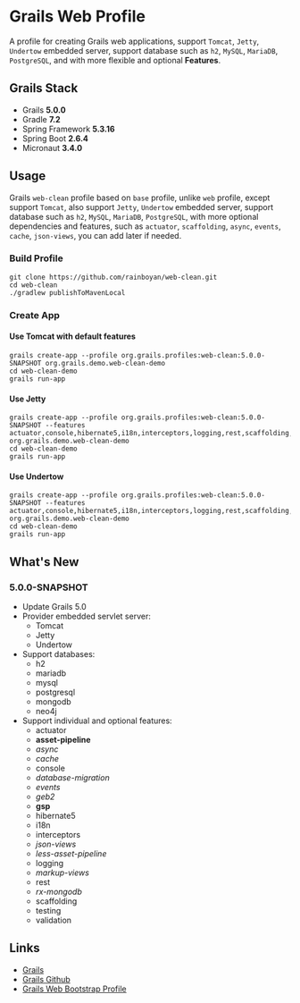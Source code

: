 # Grails Web Profile

A profile for creating Grails web applications, support `Tomcat`, `Jetty`, `Undertow` embedded server, support database such as `h2`, `MySQL`, `MariaDB`, `PostgreSQL`, and with more flexible and optional **Features**.

## Grails Stack

- Grails **5.0.0**
- Gradle **7.2**
- Spring Framework **5.3.16**
- Spring Boot **2.6.4**
- Micronaut **3.4.0**

## Usage

Grails `web-clean` profile based on `base` profile, unlike `web` profile, except support `Tomcat`, also support `Jetty`, `Undertow` embedded server, support database such as `h2`, `MySQL`, `MariaDB`, `PostgreSQL`, with more optional dependencies and features, such as `actuator`, `scaffolding`, `async`, `events`, `cache`, `json-views`, you can add later if needed.

### Build Profile

```
git clone https://github.com/rainboyan/web-clean.git
cd web-clean
./gradlew publishToMavenLocal
```

### Create App

#### Use Tomcat with default features

```
grails create-app --profile org.grails.profiles:web-clean:5.0.0-SNAPSHOT org.grails.demo.web-clean-demo
cd web-clean-demo
grails run-app
```

#### Use Jetty

```
grails create-app --profile org.grails.profiles:web-clean:5.0.0-SNAPSHOT --features actuator,console,hibernate5,i18n,interceptors,logging,rest,scaffolding,testing,validation,jetty org.grails.demo.web-clean-demo
cd web-clean-demo
grails run-app
```

#### Use Undertow

```
grails create-app --profile org.grails.profiles:web-clean:5.0.0-SNAPSHOT --features actuator,console,hibernate5,i18n,interceptors,logging,rest,scaffolding,testing,validation,undertow org.grails.demo.web-clean-demo
cd web-clean-demo
grails run-app
```

## What's New

### 5.0.0-SNAPSHOT

* Update Grails 5.0
* Provider embedded servlet server:
  - Tomcat
  - Jetty
  - Undertow
* Support databases:
  - h2
  - mariadb
  - mysql
  - postgresql
  - mongodb
  - neo4j
* Support individual and optional features:
  - actuator
  - **asset-pipeline**
  - *async*
  - *cache*
  - console
  - *database-migration*
  - *events*
  - *geb2*
  - **gsp**
  - hibernate5
  - i18n
  - interceptors
  - *json-views*
  - *less-asset-pipeline*
  - logging
  - *markup-views*
  - rest
  - *rx-mongodb*
  - scaffolding
  - testing
  - validation

## Links

- [Grails](https://grails.org)
- [Grails Github](https://github.com/grails)
- [Grails Web Bootstrap Profile](https://github.com/rainboyan/web-bootstrap)
